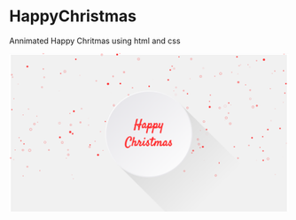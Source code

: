 # HappyChristmas

Annimated Happy Chritmas using html and css

![alt text](https://github.com/aiswariaDam/HappyChristmas/blob/master/screenshot.png)

